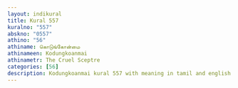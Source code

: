 ```yaml
---
layout: indikural
title: Kural 557
kuralno: "557"
abskno: "0557"
athino: "56"
athiname: கொடுங்கோன்மை
athinameen: Kodungkoanmai
athinametr: The Cruel Sceptre
categories: [56]
description: Kodungkoanmai kural 557 with meaning in tamil and english 
---
```


